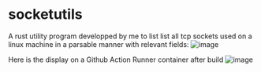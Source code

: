 # socketutils
A rust utility program developped by me to list list all tcp sockets used on a linux machine in a parsable manner with relevant fields:
![image](https://github.com/douggynix/socketutils/assets/11457752/5f28276f-59bd-4c01-b8ec-0c457b27aeee)

Here is the display on a Github Action Runner container after build
![image](https://github.com/douggynix/socketutils/assets/11457752/df038474-7c2c-46c8-9b65-910854bcceb9)

